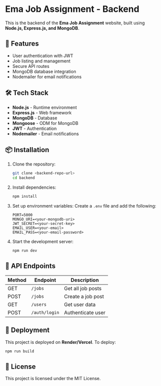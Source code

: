 # Ema Job Assignment - Backend

This is the backend of the **Ema Job Assignment** website, built using **Node.js, Express.js, and MongoDB**.

## 🚀 Features
- User authentication with JWT
- Job listing and management
- Secure API routes
- MongoDB database integration
- Nodemailer for email notifications

## 🛠️ Tech Stack
- **Node.js** - Runtime environment
- **Express.js** - Web framework
- **MongoDB** - Database
- **Mongoose** - ODM for MongoDB
- **JWT** - Authentication
- **Nodemailer** - Email notifications

## 📦 Installation
1. Clone the repository:
   ```bash
   git clone <backend-repo-url>
   cd backend
   ```
2. Install dependencies:
   ```bash
   npm install
   ```
3. Set up environment variables:
   Create a `.env` file and add the following:
   ```env
   PORT=5000
   MONGO_URI=<your-mongodb-uri>
   JWT_SECRET=<your-secret-key>
   EMAIL_USER=<your-email>
   EMAIL_PASS=<your-email-password>
   ```
4. Start the development server:
   ```bash
   npm run dev
   ```

## 📡 API Endpoints
| Method | Endpoint       | Description         |
|--------|---------------|---------------------|
| GET    | `/jobs`       | Get all job posts  |
| POST   | `/jobs`       | Create a job post  |
| GET    | `/users`      | Get user data      |
| POST   | `/auth/login` | Authenticate user  |

## 🚀 Deployment
This project is deployed on **Render/Vercel**. To deploy:
```bash
npm run build
```

## 📜 License
This project is licensed under the MIT License.
